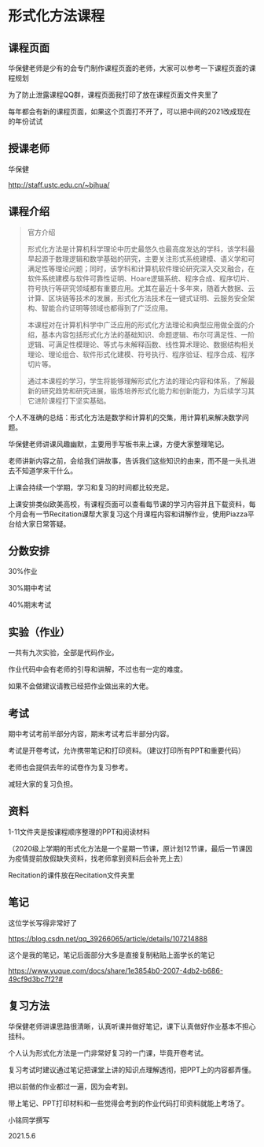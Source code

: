 # 形式化方法课程

## 课程页面

华保健老师是少有的会专门制作课程页面的老师，大家可以参考一下课程页面的课程规划

为了防止泄露课程QQ群，课程页面我打印了放在课程页面文件夹里了

每年都会有新的课程页面，如果这个页面打不开了，可以把中间的2021改成现在的年份试试



## 授课老师

华保健

http://staff.ustc.edu.cn/~bjhua/



## 课程介绍

> 官方介绍
>
> 形式化方法是计算机科学理论中历史最悠久也最高度发达的学科，该学科最早起源于数理逻辑和数学基础的研究，主要关注形式系统建模、语义学和可满足性等理论问题；同时，该学科和计算机软件理论研究深入交叉融合，在软件系统建模与软件可靠性证明、Hoare逻辑系统、程序合成、程序切片、符号执行等研究领域都有重要应用。尤其在最近十多年来，随着大数据、云计算、区块链等技术的发展，形式化方法技术在一键式证明、云服务安全架构、智能合约证明等领域也都得到了广泛应用。
>
> 本课程对在计算机科学中广泛应用的形式化方法理论和典型应用做全面的介绍，基本内容包括形式化方法的基础知识、命题逻辑、布尔可满足性、一阶逻辑、可满足性模理论、等式与未解释函数、线性算术理论、数据结构相关理论、理论组合、软件形式化建模、符号执行、程序验证、程序合成、程序切片等。
>
> 通过本课程的学习，学生将能够理解形式化方法的理论内容和体系，了解最新的研究趋势和研究进展，锻炼培养形式化能力和创新能力，为后续学习其它进阶课程打下坚实基础。

个人不准确的总结：形式化方法是数学和计算机的交集，用计算机来解决数学问题。

华保健老师讲课风趣幽默，主要用手写板书来上课，方便大家整理笔记。

老师讲新内容之前，会给我们讲故事，告诉我们这些知识的由来，而不是一头扎进去不知道学来干什么。

上课会持续一个学期，学习和复习的时间都比较充足。

上课安排类似欧美高校，有课程页面可以查看每节课的学习内容并且下载资料，每个月会有一节Recitation课帮大家复习这个月课程内容和讲解作业，使用Piazza平台给大家日常答疑。



## 分数安排

30%作业

30%期中考试

40%期末考试



## 实验（作业）

一共有九次实验，全部是代码作业。

作业代码中会有老师的引导和讲解，不过也有一定的难度。

如果不会做建议请教已经把作业做出来的大佬。



## 考试

期中考试考前半部分内容，期末考试考后半部分内容。

考试是开卷考试，允许携带笔记和打印资料。（建议打印所有PPT和重要代码）

老师也会提供去年的试卷作为复习参考。

减轻大家的复习负担。



## 资料

1-11文件夹是按课程顺序整理的PPT和阅读材料

（2020级上学期的形式化方法是一个星期一节课，原计划12节课，最后一节课因为疫情提前放假缺失资料，找老师拿到资料后会补充上去）

Recitation的课件放在Recitation文件夹里



## 笔记

这位学长写得非常好了

https://blog.csdn.net/qq_39266065/article/details/107214888



这个是我的笔记，笔记后面部分大多是直接复制粘贴上面学长的笔记

https://www.yuque.com/docs/share/1e3854b0-2007-4db2-b686-49cf9d3bc7f2?# 



## 复习方法

华保健老师讲课思路很清晰，认真听课并做好笔记，课下认真做好作业基本不担心挂科。

个人认为形式化方法是一门非常好复习的一门课，毕竟开卷考试。

复习考试时建议通过笔记把课堂上讲的知识点理解透彻，把PPT上的内容都弄懂。

把以前做的作业都过一遍，因为会考到。

带上笔记、PPT打印材料和一些觉得会考到的作业代码打印资料就能上考场了。



小铭同学撰写

2021.5.6